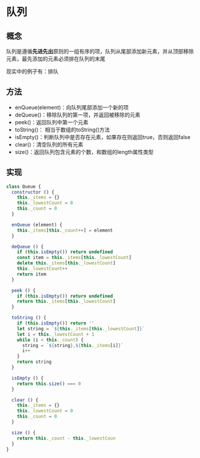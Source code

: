 # 队列
## 概念
队列是遵循**先进先出**原则的一组有序的项，队列从尾部添加新元素，并从顶部移除元素，最先添加的元素必须排在队列的末尾

现实中的例子有：排队

## 方法
* enQueue(element)：向队列尾部添加一个新的项
* deQueue()：移除队列的第一项，并返回被移除的元素
* peek()：返回队列中第一个元素
* toString()： 相当于数组的toString()方法
* isEmpty()：判断队列中是否存在元素，如果存在则返回true，否则返回false
* clear()：清空队列的所有元素
* size()：返回队列包含元素的个数，和数组的length属性类型

## 实现
``` js
class Queue {
  constructor () {
    this._items = {}
    this._lowestCount = 0
    this._count = 0
  }

  enQueue (element) {
    this._items[this._count++] = element
  }

  deQueue () {
    if (this.isEmpty()) return undefined
    const item = this._items[this._lowestCount]
    delete this._items[this._lowestCount]
    this._lowestCount++
    return item
  }

  peek () {
    if (this.isEmpty()) return undefined
    return this._items[this._lowestCount]
  }

  toString () {
    if (this.isEmpty()) return ''
    let string = `${this._items[this._lowestCount]}`
    let i = this._lowestCount + 1
    while (i < this._count) {
      string = `${string},${this._items[i]}`
      i++
    }
    return string
  }

  isEmpty () {
    return this.size() === 0
  }

  clear () {
    this._items = {}
    this._lowestCount = 0
    this._count = 0
  }

  size () {
    return this._count - this._lowestCoun
  }
}
```